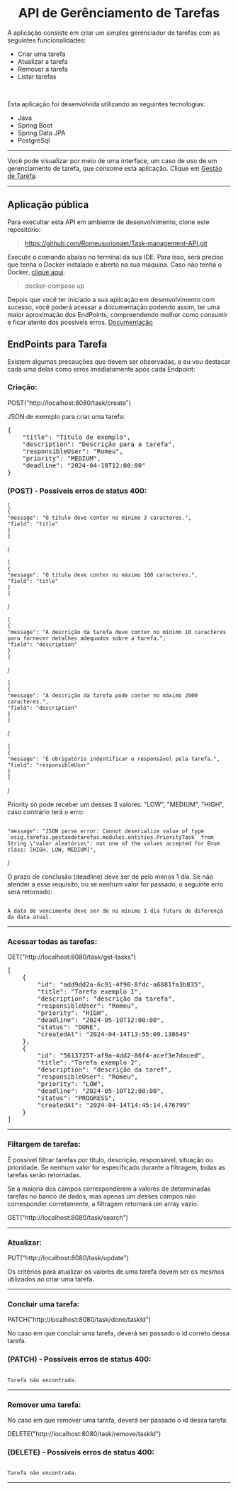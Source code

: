 <h1 align='center'> API de Gerênciamento de Tarefas </h1>

<p>A aplicação consiste em criar um simples gerenciador de tarefas
com as seguintes funcionalidades:</p>

- Criar uma tarefa
- Atualizar a tarefa
- Remover a tarefa
- Listar tarefas

<br>
<p> Esta aplicação foi desenvolvida utilizando as seguintes tecnologias: </p>

- Java
- Spring Boot
- Spring Data JPA
- PostgreSql

<hr>
<p>Você pode visualizar por meio de uma interface, um caso de uso de um gerenciamento de tarefa, que consome esta aplicação. Clique em <a href="https://github.com/Romeusorionaet/Task-management-WEB" target="_blank">Gestão de Tarefa</a>.</p>

<hr>

<h2>Aplicação pública</h2>

<p>Para execultar esta API em ambiente de desenvolvimento, clone este repositório:</p>

> https://github.com/Romeusorionaet/Task-management-API.git

<p>Execute o comando abaixo no terminal da sua IDE. Para isso, será preciso que tenha o Docker instalado e aberto na sua máquina. Caso não tenha o Docker, <a href="https://docs.docker.com/config/daemon/start/" target="_blank">clique aqui</a>.</p>

> docker-compose up

<p>Depois que você ter iniciado a sua aplicação em desenvolvimento com sucesso, você poderá acessar a documentação podendo assim, ter uma maior aproximação dos EndPoints, compreendendo melhor como consumir e ficar atento dos possíveis erros. <a href="http://localhost:8080/swagger-ui/index.html#/Tarefa/get" target="_blank">Documentação</a></p>

<h2> EndPoints para Tarefa </h2>

<p>Existem algumas precauções que devem ser observadas, e eu vou destacar cada uma delas como erros imediatamente após cada Endpoint:</p>

<h3>Criação:</h3>

<p>POST("http://localhost:8080/task/create")</p>

<p>JSON de exemplo para criar uma tarefa:</p>

<div>
<pre>
{
	"title": "Título de exemplo",
	"description": "Descrição para a tarefa",
	"responsibleUser": "Romeu",
	"priority": "MEDIUM",
	"deadline": "2024-04-10T12:00:00"
}
</pre>
</div>
<h3>(POST) - Possíveis erros de status 400:</h3>
<code>[
{
"message": "O título deve conter no mínimo 3 caracteres.",
"field": "title"
}
]</code>
<p>/</p>
<code>[
{
"message": "O título deve conter no máximo 100 caracteres.",
"field": "title"
}
]</code>
<p>/</p>
<code>[
{
"message": "A descrição da tarefa deve conter no mínimo 10 caracteres para fornecer detalhes adequados sobre a tarefa.",
"field": "description"
}
]</code>
<p>/</p>
<code>[
{
"message": "A descrição da tarefa pode conter no máximo 2000 caracteres.",
"field": "description"
}
]</code>
<p>/</p>
<code>[
{
"message": "É obrigatório indentificar o responsável pela tarefa.",
"field": "responsibleUser"
}
]</code>
<p>/</p>
<p>Priority só pode receber um desses 3 valores: "LOW", "MEDIUM", "HIGH", caso contrário terá o erro:</p>
<code>
"message": "JSON parse error: Cannot deserialize value of type `esig.tarefas.gestaodetarefas.modules.entities.PriorityTask` from String \"valor aleatório\": not one of the values accepted for Enum class: [HIGH, LOW, MEDIUM]",</code>
<p>/</p>

<p>O prazo de conclusão (deadline) deve ser de pelo menos 1 dia. Se não atender a esse requisito, ou se nenhum valor for passado, o seguinte erro será retornado:</p>

<code>
A data de vencimento deve ser de no mínimo 1 dia futuro de diferença da data atual.
</code>
<hr>

<h3>Acessar todas as tarefas:</h3>
<p>GET("http://localhost:8080/task/get-tasks")</p>

<pre>
[
	{
		"id": "add9dd2a-6c91-4f90-8fdc-a6881fa3b835",
		"title": "Tarefa exemplo 1",
		"description": "descrição da tarefa",
		"responsibleUser": "Romeu",
		"priority": "HIGH",
		"deadline": "2024-05-10T12:00:00",
		"status": "DONE",
		"createdAt": "2024-04-14T13:55:09.138649"
	},
	{
		"id": "56137257-af9a-4dd2-86f4-acef3e7daced",
		"title": "Tarefa exemplo 2",
		"description": "descrição da taref",
		"responsibleUser": "Romeu",
		"priority": "LOW",
		"deadline": "2024-05-10T12:00:00",
		"status": "PROGRESS",
		"createdAt": "2024-04-14T14:45:14.476799"
	}
]
</pre>
<hr>

<h3>Filtargem de tarefas:</h3>

<p>É possível filtrar tarefas por título, descrição, responsável, situação ou prioridade. Se nenhum valor for especificado durante a filtragem, todas as tarefas serão retornadas.</p>

<p>Se a maioria dos campos corresponderem a valores de determinadas tarefas no banco de dados, mas apenas um desses campos não corresponder corretamente, a filtragem retornará um array vazio.</p>

<p>GET("http://localhost:8080/task/search")</p>

<hr>

<h3>Atualizar:</h3>

<p>PUT("http://localhost:8080/task/update")</p>

<p>Os critérios para atualizar os valores de uma tarefa devem ser os mesmos utilizados ao criar uma tarefa.</p>
<hr>

<h3>Concluir uma tarefa:</h3>
<p>PATCH("http://localhost:8080/task/done/taskId")</p>

<p>No caso em que concluír uma tarefa, deverá ser passado o id correto dessa tarefa.</p>

<h3>(PATCH) - Possíveis erros de status 400:</h3>

<code>
Tarefa não encontrada.
</code>
<hr>

<h3>Remover uma tarefa:</h3>

<p>No caso em que remover uma tarefa, deverá ser passado o id dessa tarefa.</p>

<p>DELETE("http://localhost:8080/task/remove/taskId")</p>

<h3>(DELETE) - Possíveis erros de status 400:</h3>

<code>
Tarefa não encontrada.
</code>

<hr>
